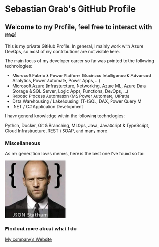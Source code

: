 # Sebastian Grab's GitHub Profile
## Welcome to my Profile, feel free to interact with me!

This is my private GitHub Profile. In general, I mainly work with Azure DevOps, so most of my contributions are not visible here.

The main focus of my developer career so far was pointed to the following technologies:

- Microsoft Fabric & Power Platform (Business Intelligence & Advanced Analytics, Power Automate, Power Apps, ...)
- Microsoft Azure (Infrasturcture, Networking, Azure ML, Azure Data Storage & SQL Server, Logic Apps, Functions, DevOps, ...) 
- Robotic Process Automation (MS Power Automate, UiPath)
- Data Warehousing / Lakehousing, (T-)SQL, DAX, Power Query M
- .NET / C# Application Development

I have general knowledge within the following technologies:

  Python, Docker, Git & Branching, MLOps, Java, JavaScript & TypeScript, Cloud Infrastructure, REST / SOAP, and many more 



### Miscellaneous

As my generation loves memes, here is the best one I've found so far:

<img src="/png/JsonStatham.jpg" alt="joke" width="200"/>


### Find out more about what I do

[My company's Website](https://www.smiit.de)
